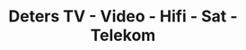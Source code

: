 ---
title: "Deters TV - Video - Hifi - Sat - Telekom"
url: /loeningen/deters-tv-video-hifi-sat-telekom/
shop: Elektronik
---